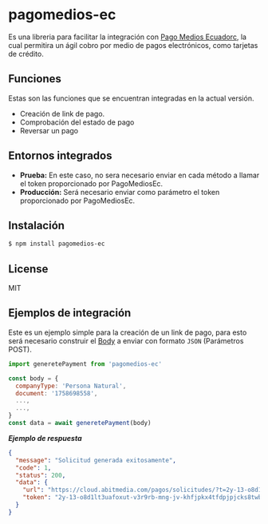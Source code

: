 # pagomedios-ec

Es una libreria para facilitar la integración con 
[Pago Medios Ecuadorc](https://abitmedia.cloud/api-reference/index.php), la 
cual permitira un ágil cobro por medio de pagos electrónicos, como tarjetas 
de crédito.

## Funciones

Estas son las funciones que se encuentran integradas en la actual versión.
  - Creación de link de pago.
  - Comprobación del estado de pago
  - Reversar un pago

## Entornos integrados

  - **Prueba:** En este caso, no sera necesario enviar en cada método a llamar el token proporcionado por PagoMediosEc.
  - **Producción:** Será necesario enviar como parámetro el token proporcionado por PagoMediosEc.

## Instalación

```sh
$ npm install pagomedios-ec
```

## License

MIT

## Ejemplos de integración

Este es un ejemplo simple para la creación de un link de pago, para esto será 
necesario construir el 
[Body](https://abitmedia.cloud/api-reference/index.php?path=/payments/create-payment-request&action=POST) 
a enviar con formato `JSON` (Parámetros POST).

```js
import generetePayment from 'pagomedios-ec'

const body = { 
  companyType: 'Persona Natural',
  document: '1758698558',
  ...,
  ...,
}
const data = await generetePayment(body)
```

***Ejemplo de respuesta***
```json
{
  "message": "Solicitud generada exitosamente",
  "code": 1,
  "status": 200,
  "data": {
    "url": "https://cloud.abitmedia.com/pagos/solicitudes/?t=2y-13-o8d1lt3uafoxut-v3r9rb-mng-jv-khfjpkx4tfdpjpjcks8twbvg",
    "token": "2y-13-o8d1lt3uafoxut-v3r9rb-mng-jv-khfjpkx4tfdpjpjcks8twbvg"
  }
}
```
